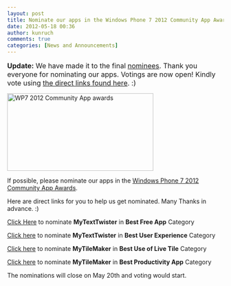 ```yaml
---
layout: post
title: Nominate our apps in the Windows Phone 7 2012 Community App Awards
date: 2012-05-18 00:36
author: kunruch
comments: true
categories: [News and Announcements]
---
```


<span style="font-size: medium"><strong>Update:</strong> We have made it to the final <a href="http://appawards.wp7applist.com/nominees/" target="_blank">nominees</a>. Thank you everyone for nominating our apps. Votings are now open! Kindly vote using <a title="Nominated for App of the Year and Best Free app!" href="https://kunruchcreations.com/nominated-app-year-free-app/">the direct links found here</a>. :)</span>

<img class="aligncenter size-full wp-image-635" title="WP7 2012 Community App awards" src="https://kunruchcreations.com/wp-content/uploads/2012/05/awards.png" alt="WP7 2012 Community App awards" width="340" height="180" />

<span>If possible, please nominate our apps in the <a href="http://appawards.wp7applist.com/" target="_blank"><span>Windows Phone 7 2012 Community App Awards</span></a>.</span>

<span>Here are direct links for you to help us get nominated. Many Thanks in advance. :)</span>

<span><a href="http://appawards.wp7applist.com/?a=0db2a471-6f36-4e7f-8e95-acfff7f33f44&amp;c=2" target="_blank"><span>Click Here</span></a> to nominate <strong>MyTextTwister</strong> in <strong>Best Free App</strong> Category</span>

<span><a href="http://appawards.wp7applist.com/?a=0db2a471-6f36-4e7f-8e95-acfff7f33f44&amp;c=4" target="_blank"><span>Click here</span></a> to nominate <strong>MyTextTwister</strong> in <strong>Best User Experience</strong> Category</span>

<span><a href="http://appawards.wp7applist.com/?a=777a3c8d-fbeb-4913-8ba0-04a03af6cce9&amp;c=3" target="_blank"><span>Click here</span></a> to nominate <strong>MyTileMaker</strong> in <strong>Best Use of Live Tile</strong> Category</span>

<span><a href="http://appawards.wp7applist.com/?a=777a3c8d-fbeb-4913-8ba0-04a03af6cce9&amp;c=5" target="_blank"><span>Click here</span></a> to nominate <strong>MyTileMaker</strong> in <strong>Best Productivity App</strong> Category</span>

<span>The nominations will close on May 20th and voting would start.</span>
